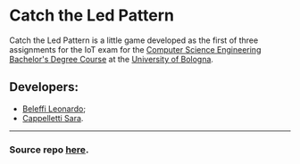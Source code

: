 # Catch the Led Pattern
Catch the Led Pattern is a little game developed as the first of three assignments for the 
IoT exam for the [Computer Science Engineering Bachelor's Degree Course](https://corsi.unibo.it/1cycle/ComputerScienceEngineering)
at the [University of Bologna](https://www.unibo.it/en).

## Developers:
- [Beleffi Leonardo](https://github.com/LeonardoBeleffi);
- [Cappelletti Sara](https://github.com/SaraCappelletti).
---
### Source repo [here](https://github.com/SaraCappelletti/ProgettoIOT).
